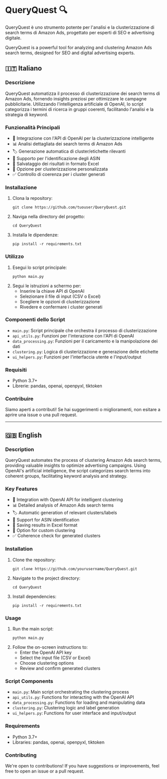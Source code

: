 # QueryQuest 🔍

QueryQuest è uno strumento potente per l'analisi e la clusterizzazione di search terms di Amazon Ads, progettato per esperti di SEO e advertising digitale.

QueryQuest is a powerful tool for analyzing and clustering Amazon Ads search terms, designed for SEO and digital advertising experts.

## 🇮🇹 Italiano

### Descrizione
QueryQuest automatizza il processo di clusterizzazione dei search terms di Amazon Ads, fornendo insights preziosi per ottimizzare le campagne pubblicitarie. Utilizzando l'intelligenza artificiale di OpenAI, lo script categorizza i termini di ricerca in gruppi coerenti, facilitando l'analisi e la strategia di keyword.

### Funzionalità Principali
- 🤖 Integrazione con l'API di OpenAI per la clusterizzazione intelligente
- 📊 Analisi dettagliata dei search terms di Amazon Ads
- 🏷️ Generazione automatica di cluster/etichette rilevanti
- 🔢 Supporto per l'identificazione degli ASIN
- 💾 Salvataggio dei risultati in formato Excel
- 🔄 Opzione per clusterizzazione personalizzata
- ✅ Controllo di coerenza per i cluster generati

### Installazione
1. Clona la repository:
   ```
   git clone https://github.com/tuouser/QueryQuest.git
   ```
2. Naviga nella directory del progetto:
   ```
   cd QueryQuest
   ```
3. Installa le dipendenze:
   ```
   pip install -r requirements.txt
   ```

### Utilizzo
1. Esegui lo script principale:
   ```
   python main.py
   ```
2. Segui le istruzioni a schermo per:
   - Inserire la chiave API di OpenAI
   - Selezionare il file di input (CSV o Excel)
   - Scegliere le opzioni di clusterizzazione
   - Rivedere e confermare i cluster generati

### Componenti dello Script
- `main.py`: Script principale che orchestra il processo di clusterizzazione
- `api_utils.py`: Funzioni per l'interazione con l'API di OpenAI
- `data_processing.py`: Funzioni per il caricamento e la manipolazione dei dati
- `clustering.py`: Logica di clusterizzazione e generazione delle etichette
- `ui_helpers.py`: Funzioni per l'interfaccia utente e l'input/output

### Requisiti
- Python 3.7+
- Librerie: pandas, openai, openpyxl, tiktoken

### Contribuire
Siamo aperti a contributi! Se hai suggerimenti o miglioramenti, non esitare a aprire una issue o una pull request.

---

## 🇬🇧 English

### Description
QueryQuest automates the process of clustering Amazon Ads search terms, providing valuable insights to optimize advertising campaigns. Using OpenAI's artificial intelligence, the script categorizes search terms into coherent groups, facilitating keyword analysis and strategy.

### Key Features
- 🤖 Integration with OpenAI API for intelligent clustering
- 📊 Detailed analysis of Amazon Ads search terms
- 🏷️ Automatic generation of relevant clusters/labels
- 🔢 Support for ASIN identification
- 💾 Saving results in Excel format
- 🔄 Option for custom clustering
- ✅ Coherence check for generated clusters

### Installation
1. Clone the repository:
   ```
   git clone https://github.com/yourusername/QueryQuest.git
   ```
2. Navigate to the project directory:
   ```
   cd QueryQuest
   ```
3. Install dependencies:
   ```
   pip install -r requirements.txt
   ```

### Usage
1. Run the main script:
   ```
   python main.py
   ```
2. Follow the on-screen instructions to:
   - Enter the OpenAI API key
   - Select the input file (CSV or Excel)
   - Choose clustering options
   - Review and confirm generated clusters

### Script Components
- `main.py`: Main script orchestrating the clustering process
- `api_utils.py`: Functions for interacting with the OpenAI API
- `data_processing.py`: Functions for loading and manipulating data
- `clustering.py`: Clustering logic and label generation
- `ui_helpers.py`: Functions for user interface and input/output

### Requirements
- Python 3.7+
- Libraries: pandas, openai, openpyxl, tiktoken

### Contributing
We're open to contributions! If you have suggestions or improvements, feel free to open an issue or a pull request.

